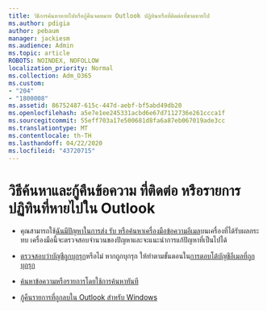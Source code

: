 ```yaml
---
title: วิธีการค้นหาหายไปหรือกู้คืนจดหมาย Outlook ปฏิทินหรือที่ติดต่อที่ขาดหายไป
ms.author: pdigia
author: pebaum
manager: jackiesm
ms.audience: Admin
ms.topic: article
ROBOTS: NOINDEX, NOFOLLOW
localization_priority: Normal
ms.collection: Adm_O365
ms.custom:
- "204"
- "1800008"
ms.assetid: 86752487-615c-447d-aebf-bf5abd49db20
ms.openlocfilehash: a5e7e1ee245331acbd6e67d7112736e261ccca1f
ms.sourcegitcommit: 55eff703a17e500681d8fa6a87eb067019ade3cc
ms.translationtype: MT
ms.contentlocale: th-TH
ms.lasthandoff: 04/22/2020
ms.locfileid: "43720715"
---
```

# <a name="how-to-find-and-recover-missing-messages-contacts-or-calendar-items-in-outlook"></a>วิธีค้นหาและกู้คืนข้อความ ที่ติดต่อ หรือรายการปฏิทินที่หายไปใน Outlook

- คุณสามารถใช้[ฉันมีปัญหาในการส่ง รับ หรือค้นหาเครื่องมือข้อความอีเมล](https://aka.ms/SaRA-OutlookSendReceive)บนเครื่องที่ได้รับผลกระทบ เครื่องมือนี้จะตรวจสอบจํานวนของปัญหาและจะแนะนําการแก้ปัญหาที่เป็นไปได้

- [ตรวจสอบว่าบัญชีถูกบุกรุก](https://support.microsoft.com/help/2551603/how-to-determine-whether-your-office-365-account-has-been-compromised)หรือไม่ หากถูกบุกรุก ให้ทําตามขั้นตอนใน[การตอบโต้บัญชีอีเมลที่ถูกบุกรุก](https://docs.microsoft.com/office365/securitycompliance/responding-to-a-compromised-email-account)

- [ค้นหาข้อความหรือรายการโดยใช้การค้นหาทันที](https://support.office.com/article/69748862-5976-47b9-98e8-ed179f1b9e4d)

- [กู้คืนรายการที่ถูกลบใน Outlook สําหรับ Windows](https://support.office.com/article/49e81f3c-c8f4-4426-a0b9-c0fd751d48ce)
